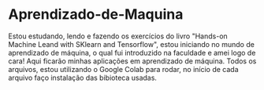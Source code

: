 # Aprendizado-de-Maquina

Estou  estudando, lendo e fazendo os exercícios do livro "Hands-on Machine Leand with SKlearn and Tensorflow", 
estou iniciando no mundo de aprendizado de máquina, o qual fui introduzido na faculdade e amei logo de cara!
Aqui ficarão minhas aplicações em aprendizado de máquina.
Todos os arquivos, estou utilizando o Google Colab para rodar, no início de cada arquivo faço instalação das 
bibioteca usadas.
